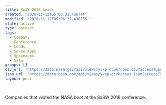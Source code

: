 ```yaml
---
title: SxSW 2016 Leads
created: '2020-11-12T05:06:31.436744'
modified: '2020-11-12T05:06:31.436755'
state: active
type: dataset
tags:
  - Company
  - Conference
  - Leads
  - Space Apps
  - Spaceapps
  - Sxsw
groups: []
csv_url: 'https://data.nasa.gov/api/views/yvxp-ccvk/rows.csv?accessType=DOWNLOAD'
json_url: 'https://data.nasa.gov/api/views/yvxp-ccvk/rows.json?accessType=DOWNLOAD'
layout: post

---
```

Companies that visited the NASA boot at the SxSW 2016 conference.
